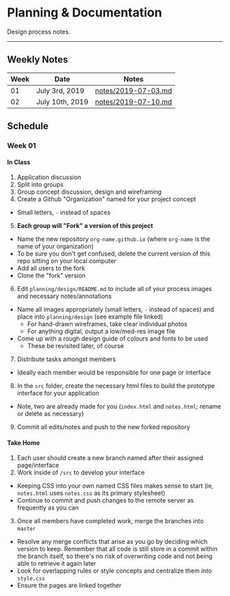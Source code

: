 # Planning & Documentation
Design process notes.

----

## Weekly Notes
| Week    | Date          | Notes |
| ------- | ------------- | ----- |
| 01 | July 3rd, 2019 | [notes/2019-07-03.md](notes/2019-07-03.md) |
| 02 | July 10th, 2019 | [notes/2019-07-10.md](notes/2019-07-10.md) |


## Schedule

### Week 01

#### In Class
1. Application discussion
2. Split into groups
3. Group concept discussion, design and wireframing
4. Create a Github "Organization" named for your project concept
  - Small letters, `-` instead of spaces
5. **Each group will "Fork" a version of this project**
  - Name the new repository `org-name.github.io` (where `org-name` is the name of your organization)
  - To be sure you don't get confused, delete the current version of this repo sitting on your local computer
  - Add all users to the fork
  - Clone the "fork" version
6. Edit `planning/design/README.md` to include all of your process images and necessary notes/annotations
  - Name all images appropriately (small letters, `-` instead of spaces) and place into `planning/design` (see example file linked)
    - For hand-drawn wireframes, take clear individual photos
    - For anything digital, output a low/med-res image file
  - Come up with a rough design guide of colours and fonts to be used
    - These be revisited later, of course
7. Distribute tasks amongst members
  - Ideally each member would be responsible for one page or interface
8. In the `src` folder, create the necessary html files to build the prototype interface for your application
  - Note, two are already made for you (`index.html` and `notes.html`; rename or delete as necessary)
9. Commit all edits/notes and push to the new forked repository

#### Take Home
1. Each user should create a new branch named after their assigned page/interface
2. Work inside of `/src` to develop your interface
  - Keeping CSS into your own named CSS files makes sense to start (ie, `notes.html` uses `notes.css` as its primary stylesheet)
  - Continue to commit and push changes to the remote server as frequently as you can
3. Once all members have completed work, merge the branches into `master`
  - Resolve any merge conflicts that arise as you go by deciding which version to keep. Remember that all code is still store in a commit within the branch itself, so there's no risk of overwriting code and not being able to retrieve it again later
  - Look for overlapping rules or style concepts and centralize them into `style.css`
  - Ensure the pages are linked together
